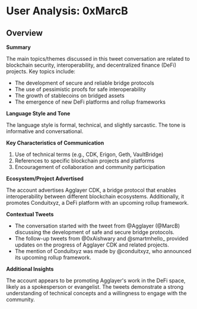 # User Analysis: 0xMarcB

## Overview

**Summary**

The main topics/themes discussed in this tweet conversation are related to blockchain security, interoperability, and decentralized finance (DeFi) projects. Key topics include:

* The development of secure and reliable bridge protocols
* The use of pessimistic proofs for safe interoperability
* The growth of stablecoins on bridged assets
* The emergence of new DeFi platforms and rollup frameworks

**Language Style and Tone**

The language style is formal, technical, and slightly sarcastic. The tone is informative and conversational.

**Key Characteristics of Communication**

1. Use of technical terms (e.g., CDK, Erigon, Geth, VaultBridge)
2. References to specific blockchain projects and platforms
3. Encouragement of collaboration and community participation

**Ecosystem/Project Advertised**

The account advertises Agglayer CDK, a bridge protocol that enables interoperability between different blockchain ecosystems. Additionally, it promotes Conduitxyz, a DeFi platform with an upcoming rollup framework.

**Contextual Tweets**

* The conversation started with the tweet from @Agglayer (@MarcB) discussing the development of safe and secure bridge protocols.
* The follow-up tweets from @0xAishwary and @smartmhello_ provided updates on the progress of Agglayer CDK and related projects.
* The mention of Conduitxyz was made by @conduitxyz, who announced its upcoming rollup framework.

**Additional Insights**

The account appears to be promoting Agglayer's work in the DeFi space, likely as a spokesperson or evangelist. The tweets demonstrate a strong understanding of technical concepts and a willingness to engage with the community.